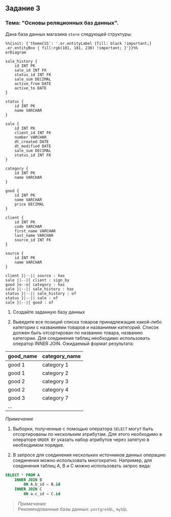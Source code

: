 ## Задание 3

### Тема: "Основы реляционных баз данных".

Дана база данных магазина `store` следующей структуры:

```mermaid
%%{init: {'themeCSS': '.er.entityLabel {fill: black !important;} .er.entityBox { fill:rgb(181, 181, 238) !important; }'}}%%
erDiagram

sale_history {
    id INT PK
    sale_id INT FK
    status_id INT FK
    sale_sum DECIMAL 
    active_from DATE
    active_to DATE
}

status {
    id INT PK
    name VARCHAR
}

sale {
    id INT PK
    client_id INT FK
    number VARCHAR
    dt_created DATE
    dt_modified DATE
    sale_sum DECIMAL
    status_id INT FK
}

category {
    id INT PK
    name VARCHAR
}

good {
    id INT PK
    name VARCHAR
    price DECIMAL
}

client {
    id INT PK
    code VARCHAR
    first_name VARCHAR
    last_name VARCHAR
    source_id INT FK
}

source {
    id INT PK
    name VARCHAR
}

client }|--|| source : has
sale ||--|{ client : sign_by
good }o--o{ category : has
sale }|--|| sale_history : has
status }|--|| sale_history : of
status }|--|| sale : of
sale }|--|{ good : of
```

1. Создайте заданную базу данных

2. Выведите все позиций списка товаров принадлежащие какой-либо категории с названиями товаров и названиями категорий. Список должен быть отсортирован по названию товара, названию категории. Для соединения таблиц необходимо использовать оператор INNER JOIN. Ожидаемый формат результата:


| good_name | category_name |
| ----       | ----          |
| good 1    | category 1    |
| good 1    | category 2    |
| good 2    | category 3    |
| good 2    | category 4    |
| good 3    | category 7    |
| ... ||



*Примечание*

1. Выборки, полученные с помощью оператора `SELECT` могут быть отсортированы по нескольким атрибутам. Для этого необходимо в операторе `ORDER BY` указать набор атрибутов через запятую в необходимом порядке.

2. В запросе для соединения нескольких источников данных операцию соединения можно использовать многократно. Например, для соединения таблиц A, B и C можно использовать запрос вида:

``` SQL
SELECT * FROM A
    INNER JOIN B
        ON A.b_id = B.id
    INNER JOIN C
        ON a.c_id = C.id
```

> *Примечание*  
> Рекомендованные базы данных: `postgreSQL`, `mySQL`